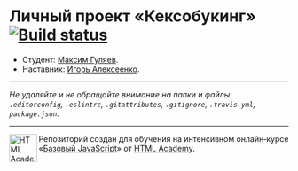 # Личный проект «Кексобукинг» [![Build status][travis-image]][travis-url]

* Студент: [Максим Гуляев](https://up.htmlacademy.ru/javascript/9/user/50787).
* Наставник: [Игорь Алексеенко](https://htmlacademy.ru/profile/id100868).

---

_Не удаляйте и не обращайте внимание на папки и файлы:_<br>
_`.editorconfig`, `.eslintrc`, `.gitattributes`, `.gitignore`, `.travis.yml`, `package.json`._

---

<a href="https://htmlacademy.ru/intensive/javascript"><img align="left" width="50" height="50" title="HTML Academy" src="https://up.htmlacademy.ru/static/img/intensive/javascript/logo-for-github.svg"></a>

Репозиторий создан для обучения на интенсивном онлайн‑курсе «[Базовый JavaScript](https://htmlacademy.ru/intensive/javascript)» от [HTML Academy](https://htmlacademy.ru).

[travis-image]: https://travis-ci.org/htmlacademy-javascript/50787-keksobooking.svg?branch=master
[travis-url]: https://travis-ci.org/htmlacademy-javascript/50787-keksobooking
